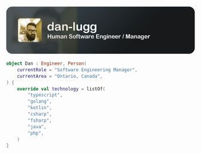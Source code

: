<!--suppress HtmlDeprecatedAttribute -->

<p align="center">
    <img src="./assets/luggsoft-dan-lugg.png?raw=true" alt="dan-lugg" />
</p>


```kotlin
object Dan : Engineer, Person(
    currentRole = "Software Engineering Manager",
    currentArea = "Ontario, Canada",
) {
    override val technology = listOf(
        "typescript",
        "golang",
        "kotlin",
        "csharp",
        "fsharp", 
        "java", 
        "php",
    )
}
```
